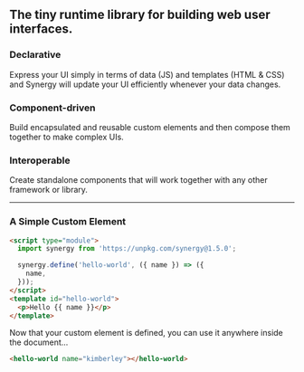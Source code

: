 ## The tiny runtime library for building web user interfaces.

### Declarative

Express your UI simply in terms of data (JS) and
templates (HTML & CSS) and Synergy will update
your UI efficiently whenever your data changes.

### Component-driven

Build encapsulated and reusable custom elements
and then compose them together to make complex
UIs.

### Interoperable

Create standalone components that will work
together with any other framework or library.

---

### A Simple Custom Element

```html
<script type="module">
  import synergy from 'https://unpkg.com/synergy@1.5.0';

  synergy.define('hello-world', ({ name }) => ({
    name,
  }));
</script>
<template id="hello-world">
  <p>Hello {{ name }}</p>
</template>
```

Now that your custom element is defined, you can
use it anywhere inside the document...

```html
<hello-world name="kimberley"></hello-world>
```
